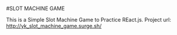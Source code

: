 #SLOT MACHINE GAME

This is a Simple Slot Machine Game to Practice REact.js.
Project url: http://yk_slot_machine_game.surge.sh/
